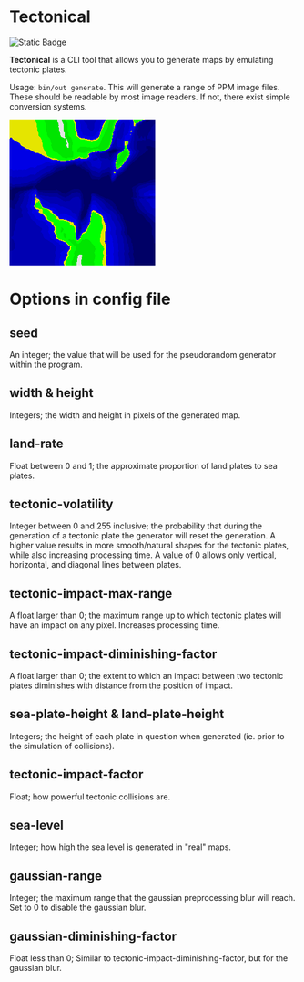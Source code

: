 # Tectonical

![Static Badge](https://img.shields.io/badge/License-GPL_2-red)

**Tectonical** is a CLI tool that allows you to generate maps by emulating
tectonic plates.

Usage: `bin/out generate`. This will generate a range of PPM image files. These
should be readable by most image readers. If not, there exist simple conversion
systems.

![Tectonical Sample Image](tectonical-image.png)

# Options in config file

## seed

An integer; the value that will be used for the pseudorandom generator within 
the program.

## width & height

Integers; the width and height in pixels of the generated map.

## land-rate

Float between 0 and 1; the approximate proportion of land plates to sea plates.

## tectonic-volatility

Integer between 0 and 255 inclusive; the probability that during the generation
of a tectonic plate the generator will reset the generation. A higher value
results in more smooth/natural shapes for the tectonic plates, while also
increasing processing time. A value of 0 allows only vertical, horizontal, and
diagonal lines between plates.

## tectonic-impact-max-range

A float larger than 0; the maximum range up to which tectonic plates will have
an impact on any pixel. Increases processing time.

## tectonic-impact-diminishing-factor

A float larger than 0; the extent to which an impact between two tectonic
plates diminishes with distance from the position of impact.

## sea-plate-height & land-plate-height

Integers; the height of each plate in question when generated (ie. prior to the
simulation of collisions).

## tectonic-impact-factor

Float; how powerful tectonic collisions are.

## sea-level

Integer; how high the sea level is generated in "real" maps.


## gaussian-range

Integer; the maximum range that the gaussian preprocessing blur will reach. Set
to 0 to disable the gaussian blur.


## gaussian-diminishing-factor

Float less than 0; Similar to tectonic-impact-diminishing-factor, but for the
gaussian blur.
